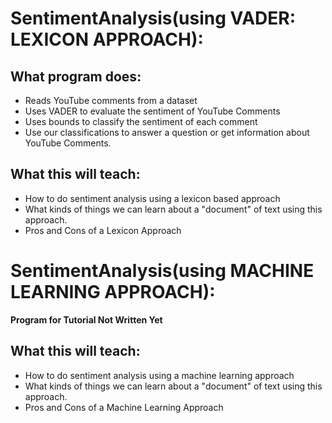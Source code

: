 # SentimentAnalysis(using VADER: LEXICON APPROACH):

## What program does:
  * Reads YouTube comments from a dataset
  * Uses VADER to evaluate the sentiment of YouTube Comments
  * Uses bounds to classify the sentiment of each comment
  * Use our classifications to answer a question or get information about YouTube Comments.
  
## What this will teach:
  * How to do sentiment analysis using a lexicon based approach
  * What kinds of things we can learn about a "document" of text using this approach.
  * Pros and Cons of a Lexicon Approach

# SentimentAnalysis(using MACHINE LEARNING APPROACH):

**Program for Tutorial Not Written Yet**

## What this will teach:
  * How to do sentiment analysis using a machine learning approach
  * What kinds of things we can learn about a "document" of text using this approach.
  * Pros and Cons of a Machine Learning Approach
